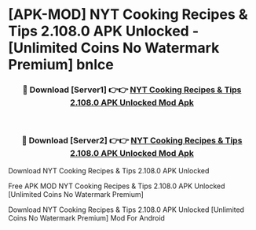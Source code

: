 # [APK-MOD] NYT Cooking  Recipes & Tips 2.108.0 APK Unlocked - [Unlimited Coins No Watermark Premium] bnlce



<div align="center">
<h3>🔴 Download [Server1] 👉👉 <a href="https://momento.my/?title=NYT_Cooking__Recipes_&_Tips_2.108.0_APK_Unlocked">NYT Cooking  Recipes & Tips 2.108.0 APK Unlocked Mod Apk</a></h3><br>

<h3>🔴 Download [Server2] 👉👉 <a href="https://momento.my/?title=NYT_Cooking__Recipes_&_Tips_2.108.0_APK_Unlocked">NYT Cooking  Recipes & Tips 2.108.0 APK Unlocked Mod Apk</a></h3>
</div>



Download NYT Cooking  Recipes & Tips 2.108.0 APK Unlocked 

Free APK MOD NYT Cooking  Recipes & Tips 2.108.0 APK Unlocked [Unlimited Coins No Watermark Premium]

Download NYT Cooking  Recipes & Tips 2.108.0 APK Unlocked [Unlimited Coins No Watermark Premium] Mod For Android
